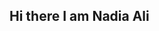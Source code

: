## Hi there I am Nadia Ali

<!--
**nadiaali-21/nadiaali-21** is a ✨ _special_ ✨ repository because its `README.md` (this file) appears on your GitHub profile.
I am an Artificial Student with a passion **Wed developement**, **Java**, **Machine Learning**, and **CSS-HTML**
I’m currently practising python, Machine learning anf NLP.
I’m looking for remote internships in Software Developement, ML, or AI.
You can reach me out at:
Email: f23ari08@aror.edu.pk
Linkedin: www.linkedin.com/in/nadia-ali-abbasi



Tech Stacks:
Languages: C++, Java, Python, JavaScript
Tools: Git, Github, Jupyter
-->
